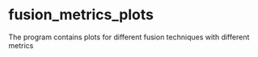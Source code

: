 # fusion_metrics_plots
The program contains plots for different fusion techniques with different metrics
